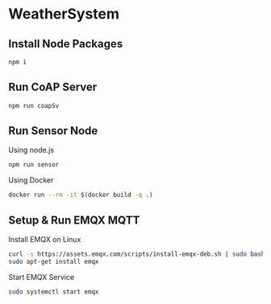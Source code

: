 # WeatherSystem
## Install Node Packages
```sh
npm i
```

## Run CoAP Server
```sh
npm run coapSv
```

## Run Sensor Node
Using node.js
```sh
npm run sensor
```
Using Docker
```sh
docker run --rm -it $(docker build -q .)
```

## Setup & Run EMQX MQTT
Install EMQX on Linux
```sh
curl -s https://assets.emqx.com/scripts/install-emqx-deb.sh | sudo bash
sudo apt-get install emqx
```
Start EMQX Service
```sh
sudo systemctl start emqx
```
